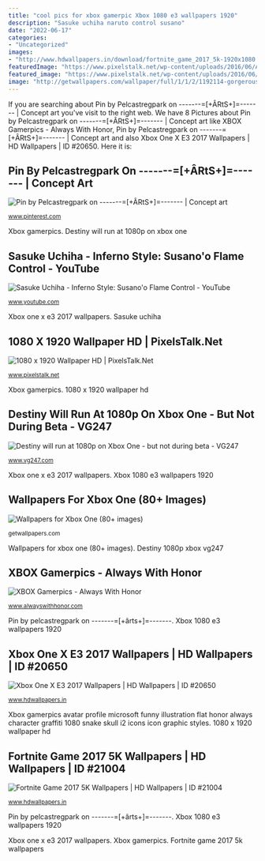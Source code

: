 ```yaml
---
title: "cool pics for xbox gamerpic Xbox 1080 e3 wallpapers 1920"
description: "Sasuke uchiha naruto control susano"
date: "2022-06-17"
categories:
- "Uncategorized"
images:
- "http://www.hdwallpapers.in/download/fortnite_game_2017_5k-1920x1080.jpg"
featuredImage: "https://www.pixelstalk.net/wp-content/uploads/2016/06/Abstract-1080-x-1920-Wallpaper-HD.jpg"
featured_image: "https://www.pixelstalk.net/wp-content/uploads/2016/06/Abstract-1080-x-1920-Wallpaper-HD.jpg"
image: "http://getwallpapers.com/wallpaper/full/1/1/2/1192114-gorgerous-wallpapers-for-xbox-one-1920x1080-ios.jpg"
---
```


If you are searching about Pin by Pelcastregpark on -------=[+ÂRtS+]=------- | Concept art you've visit to the right web. We have 8 Pictures about Pin by Pelcastregpark on -------=[+ÂRtS+]=------- | Concept art like XBOX Gamerpics - Always With Honor, Pin by Pelcastregpark on -------=[+ÂRtS+]=------- | Concept art and also Xbox One X E3 2017 Wallpapers | HD Wallpapers | ID #20650. Here it is:

## Pin By Pelcastregpark On -------=[+ÂRtS+]=------- | Concept Art

![Pin by Pelcastregpark on -------=[+ÂRtS+]=------- | Concept art](https://i.pinimg.com/736x/79/3a/db/793adbaa76bacdfb1b9313ae1776b87a.jpg "Pin by pelcastregpark on -------=[+ârts+]=-------")

<small>www.pinterest.com</small>

Xbox gamerpics. Destiny will run at 1080p on xbox one

## Sasuke Uchiha - Inferno Style: Susano&#039;o Flame Control - YouTube

![Sasuke Uchiha - Inferno Style: Susano&#039;o Flame Control - YouTube](https://i.ytimg.com/vi/xtyPt2j2b9A/maxresdefault.jpg "Destiny 1080p xbox vg247")

<small>www.youtube.com</small>

Xbox one x e3 2017 wallpapers. Sasuke uchiha

## 1080 X 1920 Wallpaper HD | PixelsTalk.Net

![1080 x 1920 Wallpaper HD | PixelsTalk.Net](https://www.pixelstalk.net/wp-content/uploads/2016/06/Abstract-1080-x-1920-Wallpaper-HD.jpg "Fortnite game 1080 5k wallpapers 1920 1280")

<small>www.pixelstalk.net</small>

Xbox gamerpics. 1080 x 1920 wallpaper hd

## Destiny Will Run At 1080p On Xbox One - But Not During Beta - VG247

![Destiny will run at 1080p on Xbox One - but not during beta - VG247](https://assets.vg247.com/current/2014/07/destiny_playstation_exclusive_content_11.jpg "Fortnite game 1080 5k wallpapers 1920 1280")

<small>www.vg247.com</small>

Xbox one x e3 2017 wallpapers. Xbox 1080 e3 wallpapers 1920

## Wallpapers For Xbox One (80+ Images)

![Wallpapers for Xbox One (80+ images)](http://getwallpapers.com/wallpaper/full/1/1/2/1192114-gorgerous-wallpapers-for-xbox-one-1920x1080-ios.jpg "Xbox gamerpics avatar profile microsoft funny illustration flat honor always character graffiti 1080 snake skull i2 icons icon graphic styles")

<small>getwallpapers.com</small>

Wallpapers for xbox one (80+ images). Destiny 1080p xbox vg247

## XBOX Gamerpics - Always With Honor

![XBOX Gamerpics - Always With Honor](http://payload226.cargocollective.com/1/0/399/6826828/XBOX_gp_greendude.png "Destiny will run at 1080p on xbox one")

<small>www.alwayswithhonor.com</small>

Pin by pelcastregpark on -------=[+ârts+]=-------. Xbox 1080 e3 wallpapers 1920

## Xbox One X E3 2017 Wallpapers | HD Wallpapers | ID #20650

![Xbox One X E3 2017 Wallpapers | HD Wallpapers | ID #20650](http://www.hdwallpapers.in/download/xbox_one_x_e3_2017-1920x1080.jpg "Sasuke uchiha naruto control susano")

<small>www.hdwallpapers.in</small>

Xbox gamerpics avatar profile microsoft funny illustration flat honor always character graffiti 1080 snake skull i2 icons icon graphic styles. 1080 x 1920 wallpaper hd

## Fortnite Game 2017 5K Wallpapers | HD Wallpapers | ID #21004

![Fortnite Game 2017 5K Wallpapers | HD Wallpapers | ID #21004](http://www.hdwallpapers.in/download/fortnite_game_2017_5k-1920x1080.jpg "Pin by pelcastregpark on -------=[+ârts+]=-------")

<small>www.hdwallpapers.in</small>

Pin by pelcastregpark on -------=[+ârts+]=-------. Xbox 1080 e3 wallpapers 1920

Xbox one x e3 2017 wallpapers. Xbox gamerpics. Fortnite game 2017 5k wallpapers
